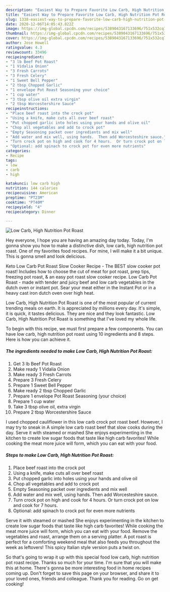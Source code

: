 ```yaml
---
description: "Easiest Way to Prepare Favorite Low Carb, High Nutrition Pot Roast"
title: "Easiest Way to Prepare Favorite Low Carb, High Nutrition Pot Roast"
slug: 1338-easiest-way-to-prepare-favorite-low-carb-high-nutrition-pot-roast
date: 2020-12-06T14:05:43.822Z
image: https://img-global.cpcdn.com/recipes/5389043167133696/751x532cq70/low-carb-high-nutrition-pot-roast-recipe-main-photo.jpg
thumbnail: https://img-global.cpcdn.com/recipes/5389043167133696/751x532cq70/low-carb-high-nutrition-pot-roast-recipe-main-photo.jpg
cover: https://img-global.cpcdn.com/recipes/5389043167133696/751x532cq70/low-carb-high-nutrition-pot-roast-recipe-main-photo.jpg
author: Jose Howell
ratingvalue: 4.3
reviewcount: 33496
recipeingredient:
- "3 lb Beef Pot Roast"
- "1 Vidalia Onion"
- "3 Fresh Carrots"
- "3 Fresh Celery"
- "1 Sweet Bell Pepper"
- "2 tbsp Chopped Garlic"
- "1 envelope Pot Roast Seasoning your choice"
- "1 cup water"
- "3 tbsp olive oil extra virgin"
- "2 tbsp Worcestershire Sauce"
recipeinstructions:
- "Place beef roast into the crock pot"
- "Using a knife, make cuts all over beef roast"
- "Put chopped garlic into holes using your hands and olive oil"
- "Chop all vegetables and add to crock pot"
- "Empty Seasoning packet over ingredients and mix well"
- "Add water and mix well, using hands.  Then add Worcesteshire sauce."
- "Turn crock pot on high and cook for 4 hours.  Or turn crock pot on low and cook for 7 hours."
- "Optional: add spinach to crock pot for even more nutrients"
categories:
- Recipe
tags:
- low
- carb
- high

katakunci: low carb high 
nutrition: 144 calories
recipecuisine: American
preptime: "PT23M"
cooktime: "PT40M"
recipeyield: "4"
recipecategory: Dinner

---
```



![Low Carb, High Nutrition Pot Roast](https://img-global.cpcdn.com/recipes/5389043167133696/751x532cq70/low-carb-high-nutrition-pot-roast-recipe-main-photo.jpg)

Hey everyone, I hope you are having an amazing day today. Today, I'm gonna show you how to make a distinctive dish, low carb, high nutrition pot roast. One of my favorites food recipes. For mine, I will make it a bit unique. This is gonna smell and look delicious.

Keto Low Carb Pot Roast Slow Cooker Recipe - The BEST slow cooker pot roast! Includes how to choose the cut of meat for pot roast, prep tips, freezing pot roast, &amp; an easy pot roast slow cooker recipe. Low Carb Pot Roast - made with tender and juicy beef and low carb vegetables in the dutch oven or instant pot. Sear your meat either in the Instant Pot or in a heavy cast iron dutch oven over high heat.

Low Carb, High Nutrition Pot Roast is one of the most popular of current trending meals on earth. It is appreciated by millions every day. It's simple, it is quick, it tastes delicious. They are nice and they look fantastic. Low Carb, High Nutrition Pot Roast is something that I've loved my whole life.


To begin with this recipe, we must first prepare a few components. You can have low carb, high nutrition pot roast using 10 ingredients and 8 steps. Here is how you can achieve it.

<!--inarticleads1-->

##### The ingredients needed to make Low Carb, High Nutrition Pot Roast:

1. Get 3 lb Beef Pot Roast
1. Make ready 1 Vidalia Onion
1. Make ready 3 Fresh Carrots
1. Prepare 3 Fresh Celery
1. Prepare 1 Sweet Bell Pepper
1. Make ready 2 tbsp Chopped Garlic
1. Prepare 1 envelope Pot Roast Seasoning (your choice)
1. Prepare 1 cup water
1. Take 3 tbsp olive oil, extra virgin
1. Prepare 2 tbsp Worcestershire Sauce


I used chopped cauliflower in this low carb crock pot roast beef. However, I may try to sneak in A simple low carb roast beef that slow cooks during the day. Serve it with steamed or mashed She enjoys experimenting in the kitchen to create low sugar foods that taste like high carb favorites! While cooking the meat more juice will form, which you can eat with your food. 

<!--inarticleads2-->

##### Steps to make Low Carb, High Nutrition Pot Roast:

1. Place beef roast into the crock pot
1. Using a knife, make cuts all over beef roast
1. Put chopped garlic into holes using your hands and olive oil
1. Chop all vegetables and add to crock pot
1. Empty Seasoning packet over ingredients and mix well
1. Add water and mix well, using hands.  Then add Worcesteshire sauce.
1. Turn crock pot on high and cook for 4 hours.  Or turn crock pot on low and cook for 7 hours.
1. Optional: add spinach to crock pot for even more nutrients


Serve it with steamed or mashed She enjoys experimenting in the kitchen to create low sugar foods that taste like high carb favorites! While cooking the meat more juice will form, which you can eat with your food. Remove the vegetables and roast, arrange them on a serving platter. A pot roast is perfect for a comforting weekend meal that also feeds you throughout the week as leftovers! This spicy Italian style version puts a twist on. 

So that's going to wrap it up with this special food low carb, high nutrition pot roast recipe. Thanks so much for your time. I'm sure that you will make this at home. There's gonna be more interesting food in home recipes coming up. Don't forget to save this page on your browser, and share it to your loved ones, friends and colleague. Thank you for reading. Go on get cooking!
